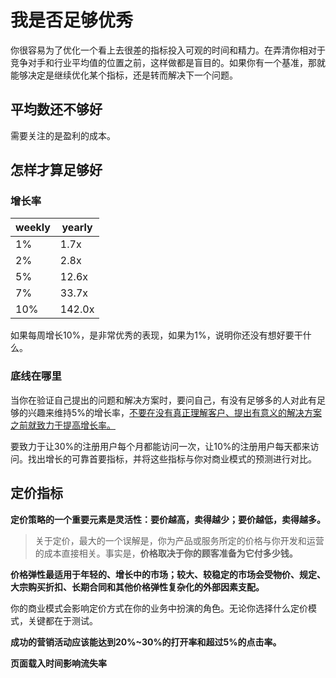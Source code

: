 # 我是否足够优秀

你很容易为了优化一个看上去很差的指标投入可观的时间和精力。在弄清你相对于竞争对手和行业平均值的位置之前，这样做都是盲目的。如果你有一个基准，那就能够决定是继续优化某个指标，还是转而解决下一个问题。

## 平均数还不够好

需要关注的是盈利的成本。

## 怎样才算足够好

### 增长率

| weekly | yearly |
| ------ | ------ |
| 1%     | 1.7x   |
| 2%     | 2.8x   |
| 5%     | 12.6x  |
| 7%     | 33.7x  |
| 10%    | 142.0x |

如果每周增长10%，是非常优秀的表现，如果为1%，说明你还没有想好要干什么。

### 底线在哪里

当你在验证自己提出的问题和解决方案时，要问自己，有没有足够多的人对此有足够的兴趣来维持5%的增长率，<u>不要在没有真正理解客户、提出有意义的解决方案之前就致力于提高增长率。</u>

要致力于让30%的注册用户每个月都能访问一次，让10%的注册用户每天都来访问。找出增长的可靠首要指标，并将这些指标与你对商业模式的预测进行对比。

## 定价指标

**定价策略的一个重要元素是灵活性：要价越高，卖得越少；要价越低，卖得越多。**

> 关于定价，最大的一个误解是，你为产品或服务所定的价格与你开发和运营的成本直接相关。事实是，**价格取决于你的顾客准备为它付多少钱。**

**价格弹性最适用于年轻的、增长中的市场；较大、较稳定的市场会受物价、规定、大宗购买折扣、长期合同和其他价格弹性复杂化的外部因素支配。**

你的商业模式会影响定价方式在你的业务中扮演的角色。无论你选择什么定价模式，关键都在于测试。

**成功的营销活动应该能达到20%~30%的打开率和超过5%的点击率。**

**页面载入时间影响流失率**

